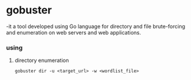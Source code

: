 # gobuster

-it a tool developed using Go language for directory and file brute-forcing and enumeration on web servers and web applications.

### using 
1. directory enumeration

       gobuster dir -u <target_url> -w <wordlist_file>
